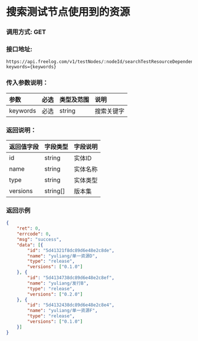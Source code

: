 # 搜索测试节点使用到的资源

### 调用方式: GET

### 接口地址:

```
https://api.freelog.com/v1/testNodes/:nodeId/searchTestResourceDependencyTree?keywords={keywords}
```

### 传入参数说明：
| 参数 | 必选 | 类型及范围 | 说明 |
| :--- | :--- | :--- | :--- |
| keywords | 必选 | string | 搜索关键字 |


### 返回说明：

| 返回值字段 | 字段类型 | 字段说明 |
| :--- | :--- | :--- |
| id | string | 实体ID |
| name | string | 实体名称 |
| type | string | 实体类型 |
| versions | string[] | 版本集 |


### 返回示例

```json
{
	"ret": 0,
	"errcode": 0,
	"msg": "success",
	"data": [{
		"id": "5d41321f8dc89d6e48e2c8de",
		"name": "yuliang/单一资源D",
		"type": "release",
		"versions": ["0.1.0"]
	}, {
		"id": "5d4134738dc89d6e48e2c8ef",
		"name": "yuliang/发行B",
		"type": "release",
		"versions": ["0.2.0"]
	}, {
		"id": "5d4132438dc89d6e48e2c8e4",
		"name": "yuliang/单一资源F",
		"type": "release",
		"versions": ["0.1.0"]
	}]
}
```
